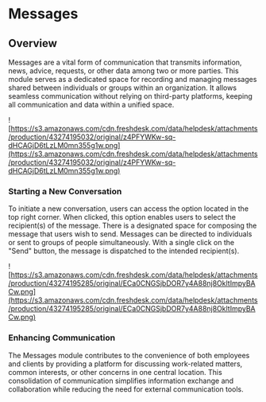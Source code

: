 # Messages

## Overview

Messages are a vital form of communication that transmits information, news, advice, requests, or other data among two or more parties. This module serves as a dedicated space for recording and managing messages shared between individuals or groups within an organization. It allows seamless communication without relying on third-party platforms, keeping all communication and data within a unified space.

![https://s3.amazonaws.com/cdn.freshdesk.com/data/helpdesk/attachments/production/43274195032/original/z4PFYWKw-sq-dHCAGjD6tLzLM0mn355g1w.png](https://s3.amazonaws.com/cdn.freshdesk.com/data/helpdesk/attachments/production/43274195032/original/z4PFYWKw-sq-dHCAGjD6tLzLM0mn355g1w.png)

### Starting a New Conversation

To initiate a new conversation, users can access the option located in the top right corner. When clicked, this option enables users to select the recipient(s) of the message. There is a designated space for composing the message that users wish to send. Messages can be directed to individuals or sent to groups of people simultaneously. With a single click on the "Send" button, the message is dispatched to the intended recipient(s).

![https://s3.amazonaws.com/cdn.freshdesk.com/data/helpdesk/attachments/production/43274195285/original/ECa0CNGSjbDOR7y4A88nj8OkltImpyBACw.png](https://s3.amazonaws.com/cdn.freshdesk.com/data/helpdesk/attachments/production/43274195285/original/ECa0CNGSjbDOR7y4A88nj8OkltImpyBACw.png)

### Enhancing Communication

The Messages module contributes to the convenience of both employees and clients by providing a platform for discussing work-related matters, common interests, or other concerns in one central location. This consolidation of communication simplifies information exchange and collaboration while reducing the need for external communication tools.
